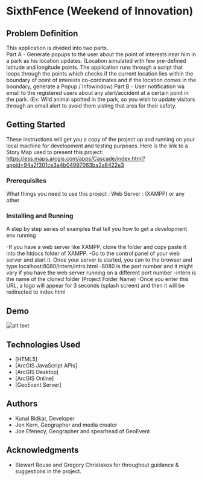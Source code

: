 # SixthFence (Weekend of Innovation)

## Problem Definition

This application is divided into two parts. <br />
Part A - Generate popups to the user about the point of interests near him in a park as his location updates. (Location simulated with few pre-defined latitude and longitude points. The application runs through a script that loops through the points which checks if the current location lies within the boundary of point of interests co-cordinates and if the location comes in the boundary, generate a Popup / Infowindow)
Part B - User notification via email to the registered users about any alert/accident at a certain point in the park. (Ex: Wild animal spotted in the park, so you wish to update visitors through an email alert to avoid them visting that area for their safety.

## Getting Started

These instructions will get you a copy of the project up and running on your local machine for development and testing purposes. 
Here is the link to a Story Map used to present this project: 
https://ess.maps.arcgis.com/apps/Cascade/index.html?appid=94a2f301ce3a4b04997063ba2a8422e3

### Prerequisites

What things you need to use this project : 
Web Server : (XAMPP) or any other

### Installing and Running

A step by step series of examples that tell you how to get a development env running

-If you have a web server like XAMPP, clone the folder and copy paste it into the htdocs folder of XAMPP.
-Go to the control panel of your web server and start it. Once your server is started, you can to the browser
 and type localhost:8080/intern/intro.html
  -8080 is the port number and it might vary if you have the web server running on a different port number
  -intern is the name of the cloned folder (Project Folder Name)
-Once you enter this URL, a logo will appear for 3 seconds (splash screen) and then it will be redirected to index.html

## Demo
![alt text](https://raw.githubusercontent.com/kunalbidkar/SixthFence.github.io/master/sf.gif)

## Technologies Used

* [HTML5]
* [ArcGIS JavaScript APIs]
* [ArcGIS Desktop]
* [ArcGIS Online]
* [GeoEvent Server]
 
 
## Authors

* Kunal Bidkar, Developer
* Jen Kern, Geographer and media creator 
* Joe Efenecy, Geographer and spearhead of GeoEvent 

## Acknowledgments

* Stewart Rouse and Gregory Christakos for throughout guidance & suggestions in the project.

